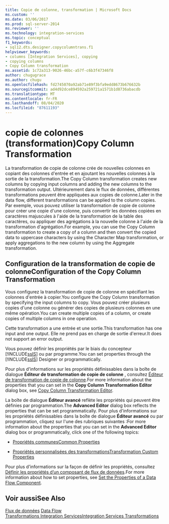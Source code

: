 ```yaml
---
title: Copie de colonne, transformation | Microsoft Docs
ms.custom: ''
ms.date: 03/06/2017
ms.prod: sql-server-2014
ms.reviewer: ''
ms.technology: integration-services
ms.topic: conceptual
f1_keywords:
- sql12.dts.designer.copycolumntrans.f1
helpviewer_keywords:
- columns [Integration Services], copying
- copying columns
- Copy Column transformation
ms.assetid: 1c72a313-9026-46bc-a57f-c6b3f47346f8
author: chugugrace
ms.author: chugu
ms.openlocfilehash: fd2745070a92ab71e89f3bfa9edd8673b676632b
ms.sourcegitcommit: ad4d92dce894592a259721a1571b1d8736abacdb
ms.translationtype: MT
ms.contentlocale: fr-FR
ms.lasthandoff: 08/04/2020
ms.locfileid: "87611193"
---
```

# <a name="copy-column-transformation"></a><span data-ttu-id="3b262-102">copie de colonnes (transformation)</span><span class="sxs-lookup"><span data-stu-id="3b262-102">Copy Column Transformation</span></span>
  <span data-ttu-id="3b262-103">La transformation de copie de colonne crée de nouvelles colonnes en copiant des colonnes d'entrée et en ajoutant les nouvelles colonnes à la sortie de la transformation.</span><span class="sxs-lookup"><span data-stu-id="3b262-103">The Copy Column transformation creates new columns by copying input columns and adding the new columns to the transformation output.</span></span> <span data-ttu-id="3b262-104">Ultérieurement dans le flux de données, différentes transformations peuvent être appliquées aux copies de colonne.</span><span class="sxs-lookup"><span data-stu-id="3b262-104">Later in the data flow, different transformations can be applied to the column copies.</span></span> <span data-ttu-id="3b262-105">Par exemple, vous pouvez utiliser la transformation de copie de colonne pour créer une copie d'une colonne, puis convertir les données copiées en caractères majuscules à l'aide de la transformation de la table des caractères, ou appliquer des agrégations à la nouvelle colonne à l'aide de la transformation d'agrégation.</span><span class="sxs-lookup"><span data-stu-id="3b262-105">For example, you can use the Copy Column transformation to create a copy of a column and then convert the copied data to uppercase characters by using the Character Map transformation, or apply aggregations to the new column by using the Aggregate transformation.</span></span>  
  
## <a name="configuration-of-the-copy-column-transformation"></a><span data-ttu-id="3b262-106">Configuration de la transformation de copie de colonne</span><span class="sxs-lookup"><span data-stu-id="3b262-106">Configuration of the Copy Column Transformation</span></span>  
 <span data-ttu-id="3b262-107">Vous configurez la transformation de copie de colonne en spécifiant les colonnes d'entrée à copier.</span><span class="sxs-lookup"><span data-stu-id="3b262-107">You configure the Copy Column transformation by specifying the input columns to copy.</span></span> <span data-ttu-id="3b262-108">Vous pouvez créer plusieurs copies d'une colonne ou générer des copies de plusieurs colonnes en une même opération.</span><span class="sxs-lookup"><span data-stu-id="3b262-108">You can create multiple copies of a column, or create copies of multiple columns in one operation.</span></span>  
  
 <span data-ttu-id="3b262-109">Cette transformation a une entrée et une sortie.</span><span class="sxs-lookup"><span data-stu-id="3b262-109">This transformation has one input and one output.</span></span> <span data-ttu-id="3b262-110">Elle ne prend pas en charge de sortie d'erreur.</span><span class="sxs-lookup"><span data-stu-id="3b262-110">It does not support an error output.</span></span>  
  
 <span data-ttu-id="3b262-111">Vous pouvez définir les propriétés par le biais du concepteur [!INCLUDE[ssIS](../../../includes/ssis-md.md)] ou par programme.</span><span class="sxs-lookup"><span data-stu-id="3b262-111">You can set properties through the [!INCLUDE[ssIS](../../../includes/ssis-md.md)] Designer or programmatically.</span></span>  
  
 <span data-ttu-id="3b262-112">Pour plus d’informations sur les propriétés définissables dans la boîte de dialogue **Éditeur de transformation de copie de colonne** , consultez [Éditeur de transformation de copie de colonne](../../copy-column-transformation-editor.md).</span><span class="sxs-lookup"><span data-stu-id="3b262-112">For more information about the properties that you can set in the **Copy Column Transformation Editor** dialog box, see [Copy Column Transformation Editor](../../copy-column-transformation-editor.md).</span></span>  
  
 <span data-ttu-id="3b262-113">La boîte de dialogue **Éditeur avancé** reflète les propriétés qui peuvent être définies par programmation.</span><span class="sxs-lookup"><span data-stu-id="3b262-113">The **Advanced Editor** dialog box reflects the properties that can be set programmatically.</span></span> <span data-ttu-id="3b262-114">Pour plus d'informations sur les propriétés définissables dans la boîte de dialogue **Éditeur avancé** ou par programmation, cliquez sur l'une des rubriques suivantes :</span><span class="sxs-lookup"><span data-stu-id="3b262-114">For more information about the properties that you can set in the **Advanced Editor** dialog box or programmatically, click one of the following topics:</span></span>  
  
-   [<span data-ttu-id="3b262-115">Propriétés communes</span><span class="sxs-lookup"><span data-stu-id="3b262-115">Common Properties</span></span>](../../common-properties.md)  
  
-   [<span data-ttu-id="3b262-116">Propriétés personnalisées des transformations</span><span class="sxs-lookup"><span data-stu-id="3b262-116">Transformation Custom Properties</span></span>](transformation-custom-properties.md)  
  
 <span data-ttu-id="3b262-117">Pour plus d’informations sur la façon de définir les propriétés, consultez [Définir les propriétés d’un composant de flux de données](../set-the-properties-of-a-data-flow-component.md).</span><span class="sxs-lookup"><span data-stu-id="3b262-117">For more information about how to set properties, see [Set the Properties of a Data Flow Component](../set-the-properties-of-a-data-flow-component.md).</span></span>  
  
## <a name="see-also"></a><span data-ttu-id="3b262-118">Voir aussi</span><span class="sxs-lookup"><span data-stu-id="3b262-118">See Also</span></span>  
 <span data-ttu-id="3b262-119">[Flux de données](../data-flow.md) </span><span class="sxs-lookup"><span data-stu-id="3b262-119">[Data Flow](../data-flow.md) </span></span>  
 [<span data-ttu-id="3b262-120">Transformations Integration Services</span><span class="sxs-lookup"><span data-stu-id="3b262-120">Integration Services Transformations</span></span>](integration-services-transformations.md)  
  
  
